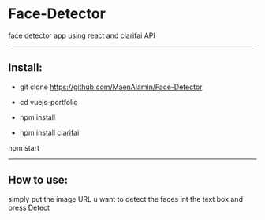 
# Face-Detector
face detector app using react and clarifai API

---
Install:
---

* git clone https://github.com/MaenAlamin/Face-Detector

* cd vuejs-portfolio

* npm install

* npm install clarifai

npm start

---

How to use:
---

simply put the image URL u want to detect the faces int the text box and press Detect
